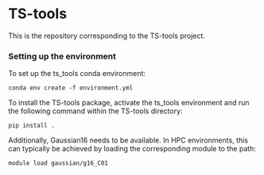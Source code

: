 # TS-tools

This is the repository corresponding to the TS-tools project. 

### Setting up the environment

To set up the ts_tools conda environment:

```
conda env create -f environment.yml
```

To install the TS-tools package, activate the ts_tools environment and run the following command within the TS-tools directory:

```
pip install .
```

Additionally, Gaussian16 needs to be available. In HPC environments, this can typically be achieved by loading the corresponding module to the path:

```
module load gaussian/g16_C01
```

### 
